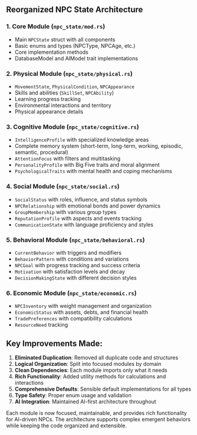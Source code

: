 ## Reorganized NPC State Architecture

### 1. **Core Module (`npc_state/mod.rs`)**
- Main `NPCState` struct with all components
- Basic enums and types (NPCType, NPCAge, etc.)
- Core implementation methods
- DatabaseModel and AIModel trait implementations

### 2. **Physical Module (`npc_state/physical.rs`)**
- `MovementState`, `PhysicalCondition`, `NPCAppearance`
- Skills and abilities (`SkillSet`, `NPCAbility`)
- Learning progress tracking
- Environmental interactions and territory
- Physical appearance details

### 3. **Cognitive Module (`npc_state/cognitive.rs`)**
- `IntelligenceProfile` with specialized knowledge areas
- Complete memory system (short-term, long-term, working, episodic, semantic, procedural)
- `AttentionFocus` with filters and multitasking
- `PersonalityProfile` with Big Five traits and moral alignment
- `PsychologicalTraits` with mental health and coping mechanisms

### 4. **Social Module (`npc_state/social.rs`)**
- `SocialStatus` with roles, influence, and status symbols
- `NPCRelationship` with emotional bonds and power dynamics
- `GroupMembership` with various group types
- `ReputationProfile` with aspects and events tracking
- `CommunicationState` with language proficiency and styles

### 5. **Behavioral Module (`npc_state/behavioral.rs`)**
- `CurrentBehavior` with triggers and modifiers
- `BehaviorPattern` with conditions and variations
- `NPCGoal` with progress tracking and success criteria
- `Motivation` with satisfaction levels and decay
- `DecisionMakingState` with different decision styles

### 6. **Economic Module (`npc_state/economic.rs`)**
- `NPCInventory` with weight management and organization
- `EconomicStatus` with assets, debts, and financial health
- `TradePreferences` with compatibility calculations
- `ResourceNeed` tracking

## Key Improvements Made:

1. **Eliminated Duplication**: Removed all duplicate code and structures
2. **Logical Organization**: Split into focused modules by domain
3. **Clean Dependencies**: Each module imports only what it needs
4. **Rich Functionality**: Added utility methods for calculations and interactions
5. **Comprehensive Defaults**: Sensible default implementations for all types
6. **Type Safety**: Proper enum usage and validation
7. **AI Integration**: Maintained AI-first architecture throughout

Each module is now focused, maintainable, and provides rich functionality for AI-driven NPCs. The architecture supports complex emergent behaviors while keeping the code organized and extensible.